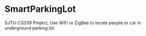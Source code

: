 # SmartParkingLot
SJTU-CS339 Project, Use WiFi or ZigBee to locate people or car in underground parking lot. 
